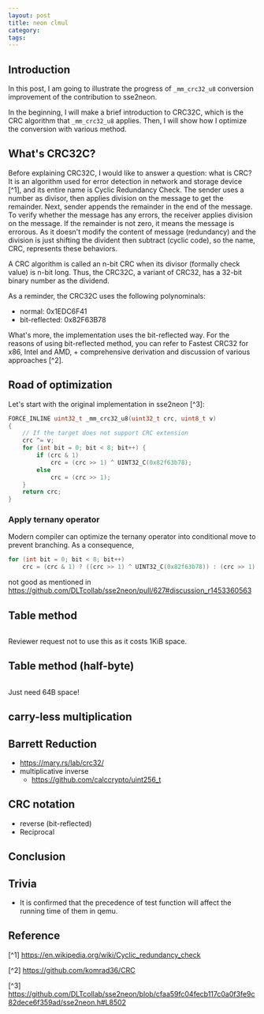 ```yaml
---
layout: post
title: neon clmul
category:
tags:
---
```


## Introduction

In this post, I am going to illustrate the progress of `_mm_crc32_u8`
conversion improvement of the contribution to sse2neon.

In the beginning, I will make a brief introduction to CRC32C,
which is the CRC algorithm that `_mm_crc32_u8` applies.
Then, I will show how I optimize the conversion with various method.

## What's CRC32C?

Before explaining CRC32C, I would like to answer a question: what
is CRC? It is an algorithm used for error detection in network and storage device [^1],
and its entire name is Cyclic Redundancy Check.
The sender uses a number as divisor, then applies division on the message
to get the remainder. Next, sender appends the remainder in the end
of the message. To verify whether the message has any errors,
the receiver applies division on the message. If the remainder
is not zero, it means the message is errorous. As it doesn't modify
the content of message (redundancy) and the division is just shifting
the divident then subtract (cyclic code), so the name, CRC,
represents these behaviors.

A CRC algorithm is called an n-bit CRC when its divisor (formally
check value) is n-bit long. Thus, the CRC32C, a variant of CRC32, has 
a 32-bit binary number as the dividend.

As a reminder, the CRC32C uses the following polynominals:

- normal: 0x1EDC6F41
- bit-reflected: 0x82F63B78

What's more, the implementation uses the bit-reflected way.
For the reasons of using bit-reflected method,
you can refer to Fastest CRC32 for x86, Intel and AMD, + comprehensive derivation and discussion of various approaches [^2].

## Road of optimization

Let's start with the original implementation in sse2neon [^3]:

```c
FORCE_INLINE uint32_t _mm_crc32_u8(uint32_t crc, uint8_t v)
{
    // If the target does not support CRC extension
    crc ^= v;
    for (int bit = 0; bit < 8; bit++) {
        if (crc & 1)
            crc = (crc >> 1) ^ UINT32_C(0x82f63b78);
        else
            crc = (crc >> 1);
    }
    return crc;
}
```

### Apply ternany operator

Modern compiler can optimize the ternany operator into
conditional move to prevent branching. As a consequence,

```c
for (int bit = 0; bit < 8; bit++)
    crc = (crc & 1) ? ((crc >> 1) ^ UINT32_C(0x82f63b78)) : (crc >> 1);
```

not good as mentioned in https://github.com/DLTcollab/sse2neon/pull/627#discussion_r1453360563

## Table method

```c
```

Reviewer request not to use this as it costs 1KiB space.

## Table method (half-byte)

```c
```

Just need 64B space!

## carry-less multiplication

## Barrett Reduction

- https://mary.rs/lab/crc32/
- multiplicative inverse
    - https://github.com/calccrypto/uint256_t

## CRC notation

- reverse (bit-reflected)
- Reciprocal

## Conclusion

## Trivia

- It is confirmed that the precedence of test function will affect the running time of them in qemu.

## Reference

[^1] https://en.wikipedia.org/wiki/Cyclic_redundancy_check

[^2] https://github.com/komrad36/CRC

[^3] https://github.com/DLTcollab/sse2neon/blob/cfaa59fc04fecb117c0a0f3fe9c82dece6f359ad/sse2neon.h#L8502

